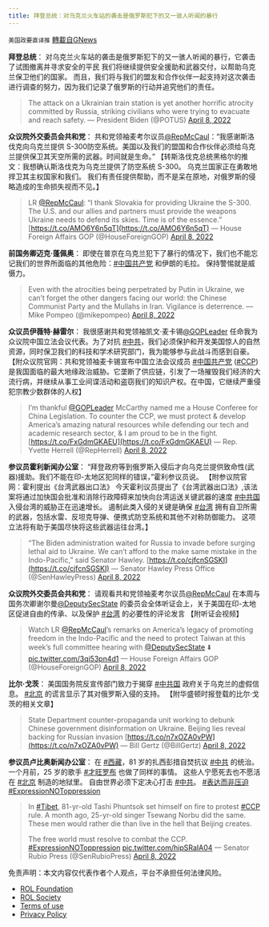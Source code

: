 ```yaml
---
title: 拜登总统：对乌克兰火车站的袭击是俄罗斯犯下的又一骇人听闻的暴行
---
```

`美国政要直译推` [轉載自GNews](https://gnews.org/zh-hans/2312692/)

**拜登总统**： 
对乌克兰火车站的袭击是俄罗斯犯下的又一骇人听闻的暴行，它袭击了试图撤离并寻求安全的平民
我们将继续提供安全援助和武器交付，以帮助乌克兰保卫他们的国家。 而且，我们将与我们的盟友和合作伙伴一起支持对这次袭击进行调查的努力，因为我们记录了俄罗斯的行动并追究他们的责任。



> The attack on a Ukrainian train station is yet another horrific atrocity committed by Russia, striking civilians who were trying to evacuate and reach safety.
> — President Biden (@POTUS) [April 8, 2022](https://twitter.com/POTUS/status/1512466184817586181?ref_src=twsrc%5Etfw)



**众议院外交委员会共和党**： 
共和党领袖麦考尔议员[@RepMcCaul](https://twitter.com/RepMcCaul)：“我感谢斯洛伐克向乌克兰提供 S-300防空系统。美国以及我们的盟国和合作伙伴必须给乌克兰提供保卫其天空所需的武器。时间就是生命。”
【转斯洛伐克总统黑格尔的推文：我想确认斯洛伐克为乌克兰提供了防空系统 S-300。 乌克兰国家正在勇敢地捍卫其主权国家和我们。 我们有责任提供帮助，而不是呆在原地，对俄罗斯的侵略造成的生命损失视而不见。】



> LR [@RepMcCaul](https://twitter.com/RepMcCaul?ref_src=twsrc%5Etfw): “I thank Slovakia for providing Ukraine the S-300. The U.S. and our allies and partners must provide the weapons Ukraine needs to defend its skies. Time is of the essence.” [https://t.co/AMO6Y6n5qT](https://t.co/AMO6Y6n5qT)
> — House Foreign Affairs GOP (@HouseForeignGOP) [April 8, 2022](https://twitter.com/HouseForeignGOP/status/1512503517017260041?ref_src=twsrc%5Etfw)



**前国务卿迈克·蓬佩奥**： 
即使在普京在乌克兰犯下了暴行的情况下，我们也不能忘记我们的世界所面临的其他危险：[#中国共产党](https://twitter.com/hashtag/%E4%B8%AD%E5%9B%BD%E5%85%B1%E4%BA%A7%E5%85%9A?src=hashtag_click) 和伊朗的毛拉。 保持警惕就是威慑力。



> Even with the atrocities being perpetrated by Putin in Ukraine, we can’t forget the other dangers facing our world: the Chinese Communist Party and the Mullahs in Iran. Vigilance is deterrence.
> — Mike Pompeo (@mikepompeo) [April 8, 2022](https://twitter.com/mikepompeo/status/1512475508025536516?ref_src=twsrc%5Etfw)



**众议员伊薇特·赫雷尔**： 
我很感谢共和党领袖凯文·麦卡锡[@GOPLeader](https://twitter.com/GOPLeader) 任命我为众议院中国立法会议代表。为了对抗 [#中共](https://twitter.com/hashtag/%E4%B8%AD%E5%85%B1?src=hashtag_click)，我们必须保护和开发美国惊人的自然资源，同时保卫我们的科技和学术研究部门，我为能够参与此战斗而感到自豪。
【附众议院官网：共和党领袖麦卡锡宣布中国立法会议成员 
[#中国共产党](https://twitter.com/hashtag/%E4%B8%AD%E5%9B%BD%E5%85%B1%E4%BA%A7%E5%85%9A?src=hashtag_click) ([#CCP](https://twitter.com/hashtag/CCP?src=hashtag_click)) 是我国面临的最大地缘政治威胁。它垄断了供应链，引发了一场摧毁我们经济的大流行病，并继续从事工业间谍活动和盗窃我们的知识产权。在中国，它继续严重侵犯宗教少数群体的人权】



> I’m thankful [@GOPLeader](https://twitter.com/GOPLeader?ref_src=twsrc%5Etfw) McCarthy named me a House Conferee for China Legislation. To counter the CCP, we must protect & develop America’s amazing natural resources while defending our tech and academic research sector, & I am proud to be in the fight.[https://t.co/FxGdmGKAEU](https://t.co/FxGdmGKAEU)
> — Rep. Yvette Herrell (@RepHerrell) [April 8, 2022](https://twitter.com/RepHerrell/status/1512445550616059907?ref_src=twsrc%5Etfw)



**参议员霍利新闻办公室**： 
“拜登政府等到俄罗斯入侵后才向乌克兰提供致命性(武器)援助。我们不能在印-太地区犯同样的错误，”霍利参议员说。 
【附参议院官网：霍利提出《台湾武器出口法》 今天霍利议员提出了《台湾武器出口法》,该法案将通过加快国会批准和消除行政障碍来加快向台湾运送关键武器的速度
 [#中共国](https://twitter.com/hashtag/%E4%B8%AD%E5%85%B1%E5%9B%BD?src=hashtag_click) 入侵台湾的威胁正在迅速增长。 遏制此类入侵的关键是确保 [#台湾](https://twitter.com/hashtag/%E5%8F%B0%E6%B9%BE?src=hashtag_click) 拥有自卫所需的武器，包括水雷、反坦克导弹、便携式防空系统和其他不对称防御能力。 这项立法将有助于美国尽快将这些武器运往台湾。】



> “The Biden administration waited for Russia to invade before surging lethal aid to Ukraine. We can’t afford to the make same mistake in the Indo-Pacific,” said Senator Hawley. [https://t.co/cjfcnSGSKI](https://t.co/cjfcnSGSKI)
> — Senator Hawley Press Office (@SenHawleyPress) [April 8, 2022](https://twitter.com/SenHawleyPress/status/1512517199059165188?ref_src=twsrc%5Etfw)



**众议院外交委员会共和党**： 
请观看共和党领袖麦考尔议员[@RepMcCaul](https://twitter.com/RepMcCaul) 在本周与国务次卿谢尔曼[@DeputySecState](https://twitter.com/DeputySecState) 的委员会全体听证会上，关于美国在印-太地区促进自由的传承、以及保护 [#台湾](https://twitter.com/hashtag/%E5%8F%B0%E6%B9%BE?src=hashtag_click) 的必要性的评论发言
【附听证会视频】



> Watch LR [@RepMcCaul](https://twitter.com/RepMcCaul?ref_src=twsrc%5Etfw)’s remarks on America’s legacy of promoting freedom in the Indo-Pacific and the need to protect Taiwan at this week’s full committee hearing with [@DeputySecState](https://twitter.com/DeputySecState?ref_src=twsrc%5Etfw) ⬇️ [pic.twitter.com/3qi53pn4d1](https://t.co/3qi53pn4d1)
> — House Foreign Affairs GOP (@HouseForeignGOP) [April 8, 2022](https://twitter.com/HouseForeignGOP/status/1512500997175881737?ref_src=twsrc%5Etfw)



**比尔·戈茨**： 
美国国务院反宣传部门致力于揭穿 [#中共国](https://twitter.com/hashtag/%E4%B8%AD%E5%85%B1%E5%9B%BD?src=hashtag_click) 政府关于乌克兰的虚假信息。 [#北京](https://twitter.com/hashtag/%E5%8C%97%E4%BA%AC?src=hashtag_click) 的谎言显示了其对俄罗斯入侵的支持。 
【附华盛顿时报登载的比尔·戈茨的相关文章】



> State Department counter-propaganda unit working to debunk Chinese government disinformation on Ukraine. Beijing lies reveal backing for Russian invasion [https://t.co/n7xOZA0vPW](https://t.co/n7xOZA0vPW)
> — Bill Gertz (@BillGertz) [April 8, 2022](https://twitter.com/BillGertz/status/1512479041210621957?ref_src=twsrc%5Etfw)



**参议员卢比奥新闻办公室**： 
在 [#西藏](https://twitter.com/hashtag/%E8%A5%BF%E8%97%8F?src=hashtag_click)，81 岁的扎西彭措自焚抗议 [#中共](https://twitter.com/hashtag/%E4%B8%AD%E5%85%B1?src=hashtag_click) 的统治。 一个月前，25 岁​​的歌手 
[#才旺罗布](https://twitter.com/hashtag/%E6%89%8D%E6%97%BA%E7%BD%97%E5%B8%83?src=hashtag_click) 也做了同样的事情。 这些人宁愿死去也不愿活在 [#北京](https://twitter.com/hashtag/%E5%8C%97%E4%BA%AC?src=hashtag_click) 制造的地狱里。 自由世界必须下定决心打击 [#中共](https://twitter.com/hashtag/%E4%B8%AD%E5%85%B1?src=hashtag_click)。 
[#表达而非压迫](https://twitter.com/hashtag/%E8%A1%A8%E8%BE%BE%E8%80%8C%E9%9D%9E%E5%8E%8B%E8%BF%AB?src=hashtag_click) [#ExpressionNOToppression](https://twitter.com/hashtag/ExpressionNOToppression?src=hashtag_click)



> In [#Tibet](https://twitter.com/hashtag/Tibet?src=hash&amp;ref_src=twsrc%5Etfw), 81-yr-old Tashi Phuntsok set himself on fire to protest [#CCP](https://twitter.com/hashtag/CCP?src=hash&amp;ref_src=twsrc%5Etfw) rule. A month ago, 25-yr-old singer Tsewang Norbu did the same. These men would rather die than live in the hell that Beijing creates. 
> 
> The free world must resolve to combat the CCP. [#ExpressionNOToppression](https://twitter.com/hashtag/ExpressionNOToppression?src=hash&amp;ref_src=twsrc%5Etfw) [pic.twitter.com/hipSRaIA04](https://t.co/hipSRaIA04)
> — Senator Rubio Press (@SenRubioPress) [April 8, 2022](https://twitter.com/SenRubioPress/status/1512495839364755463?ref_src=twsrc%5Etfw)



 

免责声明：本文内容仅代表作者个人观点，平台不承担任何法律风险。

- [ROL Foundation](https://rolfoundation.org/)
- [ROL Society](https://rolsociety.org/)
- [Terms of use](https://gnews.org/terms-of-use-3/)
- [Privacy Policy](https://gnews.org/privacy-policy/)
